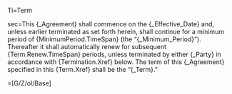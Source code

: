 Ti=Term

sec=This {_Agreement} shall commence on the {_Effective_Date} and, unless earlier terminated as set forth herein, shall continue for a minimum period of {MinimumPeriod.TimeSpan} (the “{_Minimum_Period}”). Thereafter it shall automatically renew for subsequent {Term.Renew.TimeSpan} periods, unless terminated by either {_Party} in accordance with {Termination.Xref} below.  The term of this {_Agreement} specified in this {Term.Xref} shall be the “{_Term}.” 

=[G/Z/ol/Base]
